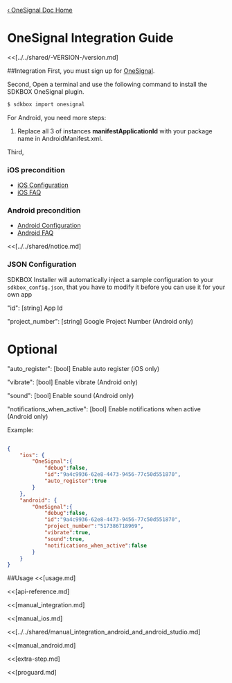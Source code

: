 [&#8249; OneSignal Doc Home](./)

<h1>OneSignal Integration Guide</h1>
<<[../../shared/-VERSION-/version.md]

##Integration
First, you must sign up for [OneSignal](https://www.google.com/onesignal/).

Second, Open a terminal and use the following command to install the SDKBOX OneSignal plugin.
```bash
$ sdkbox import onesignal
```

For Android, you need more steps:

  1. Replace all 3 of instances __manifestApplicationId__ with your package name in AndroidManifest.xml.


Third,

### iOS precondition
- [iOS Configuration](https://documentation.onesignal.com/docs/generating-an-ios-push-certificate)
- [iOS FAQ](https://documentation.onesignal.com/docs/frequently-asked-questions-1)

### Android precondition
- [Android Configuration](https://documentation.onesignal.com/docs/android-generating-a-gcm-push-notification-key)
- [Android FAQ](https://documentation.onesignal.com/docs/frequently-asked-questions-2)

<<[../../shared/notice.md]

<!--## Configuration
<<[../../shared/sdkbox_cloud.md]
<<[../../shared/remote_application_config.md]-->

### JSON Configuration
SDKBOX Installer will automatically inject a sample configuration to your `sdkbox_config.json`, that you have to modify it before you can use it for your own app

"id": [string] App Id

"project_number": [string] Google Project Number (Android only)

# Optional

"auto_register": [bool] Enable auto register (iOS only)

"vibrate": [bool] Enable vibrate (Android only)

"sound": [bool] Enable sound (Android only)

"notifications_when_active": [bool] Enable notifications when active (Android only)

Example:
```json

{
    "ios": {
        "OneSignal":{
            "debug":false,
            "id":"9a4c9936-62e8-4473-9456-77c50d551870",
            "auto_register":true
        }
    },
    "android": {
        "OneSignal":{
            "debug":false,
            "id":"9a4c9936-62e8-4473-9456-77c50d551870",
            "project_number":"517386718969",
            "vibrate":true,
            "sound":true,
            "notifications_when_active":false
        }
    }
}

```

##Usage
<<[usage.md]

<<[api-reference.md]

<<[manual_integration.md]

<<[manual_ios.md]

<<[../../shared/manual_integration_android_and_android_studio.md]

<<[manual_android.md]

<<[extra-step.md]

<<[proguard.md]
